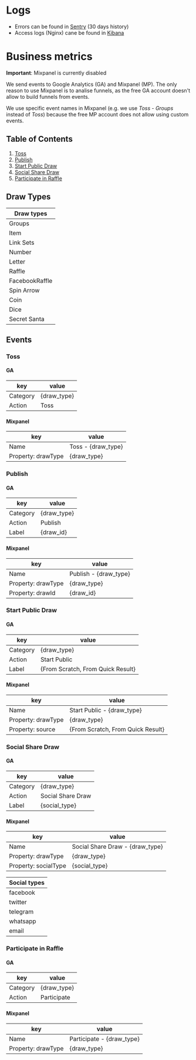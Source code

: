 # Logs

- Errors can be found in [Sentry](https://sentry.io/organizations/etcaterva/issues/?environment=production&project=1247679) (30 days history)
- Access logs (Nginx) cane be found in [Kibana](https://app.logz.io/#/goto/aab1020b648b8aadc78ba2fd8cf15ed3?switchToAccountId=64805)

# Business metrics

**Important**: Mixpanel is currently disabled

We send events to Google Analytics (GA) and Mixpanel (MP). The only reason to use Mixpanel is to analise funnels, as the free GA account doesn't allow to build funnels from events.

We use specific event names in Mixpanel (e.g. we use _Toss - Groups_ instead of _Toss_) because the free MP account does not allow using custom events.

## Table of Contents

1. [Toss](#toss)
1. [Publish](#publish)
1. [Start Public Draw](#start-public-draw)
1. [Social Share Draw](#social-share-draw)
1. [Participate in Raffle](#participante-in-raffle)

## Draw Types

| Draw types     |
| -------------- |
| Groups         |
| Item           |
| Link Sets      |
| Number         |
| Letter         |
| Raffle         |
| FacebookRaffle |
| Spin Arrow     |
| Coin           |
| Dice           |
| Secret Santa   |

## Events

### Toss

#### GA

| key      | value       |
| -------- | ----------- |
| Category | {draw_type} |
| Action   | Toss        |

#### Mixpanel

| key                | value              |
| ------------------ | ------------------ |
| Name               | Toss - {draw_type} |
| Property: drawType | {draw_type}        |

### Publish

#### GA

| key      | value       |
| -------- | ----------- |
| Category | {draw_type} |
| Action   | Publish     |
| Label    | {draw_id}   |

#### Mixpanel

| key                | value                 |
| ------------------ | --------------------- |
| Name               | Publish - {draw_type} |
| Property: drawType | {draw_type}           |
| Property: drawId   | {draw_id}             |

### Start Public Draw

#### GA

| key      | value                             |
| -------- | --------------------------------- |
| Category | {draw_type}                       |
| Action   | Start Public                      |
| Label    | {From Scratch, From Quick Result} |

#### Mixpanel

| key                | value                             |
| ------------------ | --------------------------------- |
| Name               | Start Public - {draw_type}        |
| Property: drawType | {draw_type}                       |
| Property: source   | {From Scratch, From Quick Result} |

### Social Share Draw

#### GA

| key      | value             |
| -------- | ----------------- |
| Category | {draw_type}       |
| Action   | Social Share Draw |
| Label    | {social_type}     |

#### Mixpanel

| key                  | value                           |
| -------------------- | ------------------------------- |
| Name                 | Social Share Draw - {draw_type} |
| Property: drawType   | {draw_type}                     |
| Property: socialType | {social_type}                   |

| Social types |
| ------------ |
| facebook     |
| twitter      |
| telegram     |
| whatsapp     |
| email        |

### Participate in Raffle

#### GA

| key      | value       |
| -------- | ----------- |
| Category | {draw_type} |
| Action   | Participate |

#### Mixpanel

| key                | value                     |
| ------------------ | ------------------------- |
| Name               | Participate - {draw_type} |
| Property: drawType | {draw_type}               |
